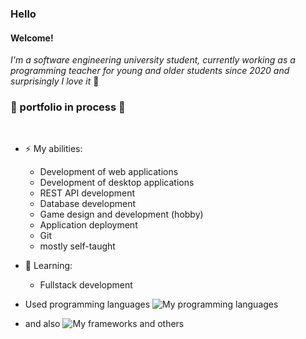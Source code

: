 ### Hello

#### Welcome! 
  _I'm a software engineering university student, currently working as a programming teacher for young and older students since 2020 and surprisingly I love it_ 💚
<br>

  ### 🔧 portfolio in process  🔨

<br>

- ⚡ My abilities:
  - Development of web applications
  - Development of desktop applications
  - REST API development
  - Database development
  - Game design and development (hobby)
  - Application deployment
  - Git
  - mostly self-taught
- 🔭 Learning:
  - Fullstack development

- Used programming languages
![My programming languages](https://skillicons.dev/icons?i=c,c++,c#,java,javascript,python&perline=3)
- and also
![My frameworks and others](https://skillicons.dev/icons?i=git,bootstrap,nodejs,express,react,mysql,mongodb&perline=5)
